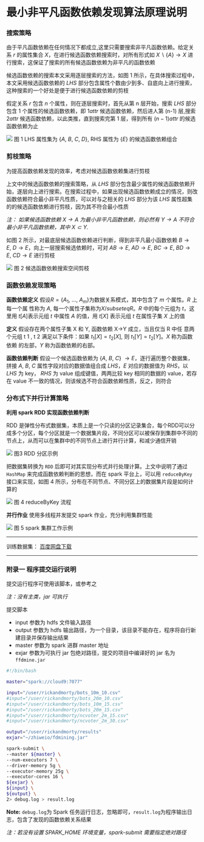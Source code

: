 # 最小非平凡函数依赖发现算法原理说明

### 搜索策略
由于平凡函数依赖在任何情况下都成立,这里只需要搜索非平凡函数依赖。给定关系 $r$ 的属性集合 $X$，在进行候选函数依赖搜索时，对所有形式如 $X \backslash \{A\} \rightarrow X$ 进行搜索，这保证了搜索的所有候选函数依赖为非平凡的函数依赖

候选函数依赖的搜索本文采用逐层搜索的方法，如图 1 所示，在具体搜索过程中，本文采用候选函数依赖的 $LHS$ 部分包含属性个数由少到多、自底向上进行搜索，这种搜索的一个好处是便于进行候选函数依赖的剪枝

假定关系 $r$ 包含 $n$ 个属性，则在逐层搜索时，首先从第 n 层开始，搜索 $LHS$ 部分包含 $1$ 个属性的候选函数依赖，即 $1 attr$ 候选函数依赖，然后进人第 (n-1) 层,搜索 $2attr$ 候选函数依赖，以此类推，直到搜索完第 1 层，得到所有 $(n-1) attr$ 的候选函数依赖为止

![](https://ws3.sinaimg.cn/large/006tKfTcgy1fqicmnobrgj30o80gn75s.jpg)
图 1 LHS 属性集为 $\{A,\ B,\ C,\ D\}$, RHS 属性为 $\{E\}$ 的候选函数依赖组合


### 剪枝策略
为提高函数依赖发现的效率，考虑对候选函数依赖集进行剪枝

上文中的候选函数依赖的搜索策略，从 $LHS$ 部分包含最少属性的候选函数依赖开始，遂层向上进行搜索。在搜索过程中，如果出现候选函数依赖成立的情况，则改函数依赖符合最小非平凡性质，可以对与之相关的 $LHS$ 部分为该 $LHS$ 属性超集的的候选函数依赖进行剪枝，因为其不符合最小性质

*注： 如果候选函数依赖 $X \rightarrow A$ 为最小非平凡函数依赖，则必然有 $Y \rightarrow A$ 不符合最小非平凡函数依赖，其中  $X \subset Y$.*

如图 2 所示，对最底层候选函数依赖进行判断，得到非平凡最小函数依赖 $B \rightarrow E,\ D \rightarrow E$，向上一层搜索候选依赖时，可对 $AB \rightarrow E,\ AD \rightarrow E,\ BC \rightarrow E,\ BD \rightarrow E,\ CD \rightarrow E$ 进行剪枝

![](https://ws3.sinaimg.cn/large/006tKfTcgy1fqicpwrud1j30mw0h4dhi.jpg)
图 2 候选函数依赖搜索空间剪枝


### 函数依赖发现策略

**函数依赖定义**
假设$R = \{A_1,\ ...,\ A_m \}$为数据关系模式，其中包含了 $m$ 个属性。$R$ 上每一个属 性称为 $A$, 每一个属性子集称为$X /subseteq R$。$R$ 中的每个元组为 $t$，这里用 $t[A]$表示元组 $t$ 中属性 $A$ 的值，用 $t[X]$ 表示元组 $t$ 在属性子集 $X$ 上的值

**定义** 假设存在两个属性子集 X 和 Y, 函数依赖 X→Y 成立，当且仅当 R 中任 意两个元组 t 1 , t 2 满足以下条件：如果 $t_1[X] = t_2[X]$, 则 $t_1[Y] = t_2[Y]$。$X$ 称为函数依赖 的左部，$Y$ 称为函数依赖的右部。

**函数依赖判断**
假设一个候选函数依赖为 $\{A,\ B,\ C\}\ \rightarrow E$，逐行遍历整个数据集，拼接 $A,\ B,\ C$ 属性字段对应的数据值组合成 $LHS$，$E$ 对应的数据值为 $RHS$，以 $LHS$ 为 key， $RHS$ 为 value 组成键值，两两比较 key 相同的数据的 value，若存在 value 不一致的情况，则该候选不符合函数依赖性质，反之，则符合

### 分布式下并行计算策略

**利用 spark RDD 实现函数依赖判断**

RDD 是弹性分布式数据集，本质上是一个只读的分区记录集合，每个RDD可以分成多个分区，每个分区就是一个数据集片段，不同分区可以被保存到集群中不同的节点上，从而可以在集群中的不同节点上进行并行计算，和减少通信开销

![](https://ws1.sinaimg.cn/large/006tKfTcgy1fqiv6lle6oj31aa0oeakj.jpg)
图3 RDD 分区示例


把数据集转换为 `RDD` 后即可对其实现分布式并行处理计算。上文中说明了通过 `HashMap` 来完成函数依赖判断的思想，而在 spark 平台上，可以用 `reduceByKey` 接口来实现，如图 4 所示，分布在不同节点、不同分区上的数据集片段是如何计算的

![](https://ws3.sinaimg.cn/large/006tKfTcgy1fqj6mwuqnej30ll0djab2.jpg)
图 4 reduceByKey 流程


**并行作业**
使用多线程并发提交 spark 作业，充分利用集群性能

![](https://ws3.sinaimg.cn/large/006tKfTcgy1fqj6o8k2erj30gk07ydg6.jpg)
图 5 spark 集群工作示例

---

训练数据集： [百度网盘下载](https://pan.baidu.com/s/1J1QVLZSTPSuiL1hcFGZLjA)

---

### 附录一 程序提交运行说明

提交运行程序可使用该脚本，或参考之

*注：没有主类，jar 可执行*

提交脚本
- input 参数为 hdfs 文件输入路径
- output 参数为 hdfs 输出路径，为一个目录，该目录不能存在，程序将自行新建目录并保存输出结果
- master 参数为 spark 进群 master 地址
- exjar 参数为可执行 jar 包绝对路径，提交的项目中编译好的 jar 名为 `ffdmine.jar`

```bash
#!/bin/bash

master="spark://cloud9:7077"

input="/user/rickandmorty/bots_10m_10.csv"
#input="/user/rickandmorty/bots_20m_10.csv"
#input="/user/rickandmorty/bots_10m_15.csv"
#input="/user/rickandmorty/bots_20m_15.csv"
#input="/user/rickandmorty/ncvoter_2m_15.csv"
#input="/user/rickandmorty/ncvoter_2m_30.csv"

output="/user/rickandmorty/results"
exjar="~/zhiweio/fdmining.jar"

spark-submit \
--master ${master} \
--num-executors 7 \
--driver-memory 5g \
--executor-memory 25g \
--executor-cores 16 \
${exjar} \
${input} \
${output} \
2> debug.log > result.log
```

**Note:**
`debug.log`为 Spark 任务运行日志，忽略即可，`result.log`为程序输出日志，包含了发现的函数依赖关系结果

*注：若没有设置 SPARK_HOME 环境变量，spark-submit 需要指定绝对路径*
